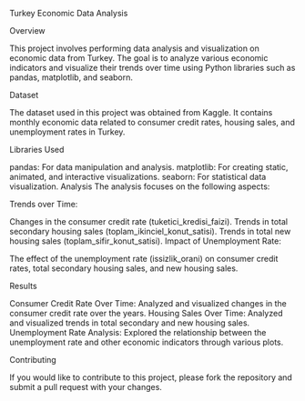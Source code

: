 Turkey Economic Data Analysis

Overview

This project involves performing data analysis and visualization on economic data from Turkey. The goal is to analyze various economic indicators and visualize their trends over time using Python libraries such as pandas, matplotlib, and seaborn.

Dataset

The dataset used in this project was obtained from Kaggle. It contains monthly economic data related to consumer credit rates, housing sales, and unemployment rates in Turkey.

Libraries Used

pandas: For data manipulation and analysis.
matplotlib: For creating static, animated, and interactive visualizations.
seaborn: For statistical data visualization.
Analysis
The analysis focuses on the following aspects:

Trends over Time:

Changes in the consumer credit rate (tuketici_kredisi_faizi).
Trends in total secondary housing sales (toplam_ikinciel_konut_satisi).
Trends in total new housing sales (toplam_sifir_konut_satisi).
Impact of Unemployment Rate:

The effect of the unemployment rate (issizlik_orani) on consumer credit rates, total secondary housing sales, and new housing sales.

Results

Consumer Credit Rate Over Time: Analyzed and visualized changes in the consumer credit rate over the years.
Housing Sales Over Time: Analyzed and visualized trends in total secondary and new housing sales.
Unemployment Rate Analysis: Explored the relationship between the unemployment rate and other economic indicators through various plots.

Contributing

If you would like to contribute to this project, please fork the repository and submit a pull request with your changes.
